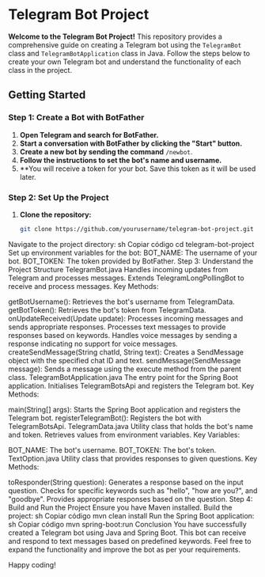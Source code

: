 
# Telegram Bot Project

**Welcome to the Telegram Bot Project!** This repository provides a comprehensive guide on creating a Telegram bot using the `TelegramBot` class and `TelegramBotApplication` class in Java. Follow the steps below to create your own Telegram bot and understand the functionality of each class in the project.

## Getting Started

### Step 1: Create a Bot with BotFather

1. **Open Telegram and search for BotFather.**
2. **Start a conversation with BotFather by clicking the "Start" button.**
3. **Create a new bot by sending the command** `/newbot`.
4. **Follow the instructions to set the bot's name and username.**
5. **You will receive a token for your bot. Save this token as it will be used later.

### Step 2: Set Up the Project

1. **Clone the repository:**
   ```sh
   git clone https://github.com/yourusername/telegram-bot-project.git
Navigate to the project directory:
sh
Copiar código
cd telegram-bot-project
Set up environment variables for the bot:
BOT_NAME: The username of your bot.
BOT_TOKEN: The token provided by BotFather.
Step 3: Understand the Project Structure
TelegramBot.java
Handles incoming updates from Telegram and processes messages.
Extends TelegramLongPollingBot to receive and process messages.
Key Methods:

getBotUsername(): Retrieves the bot's username from TelegramData.
getBotToken(): Retrieves the bot's token from TelegramData.
onUpdateReceived(Update update): Processes incoming messages and sends appropriate responses.
Processes text messages to provide responses based on keywords.
Handles voice messages by sending a response indicating no support for voice messages.
createSendMessage(String chatId, String text): Creates a SendMessage object with the specified chat ID and text.
sendMessage(SendMessage message): Sends a message using the execute method from the parent class.
TelegramBotApplication.java
The entry point for the Spring Boot application.
Initialises TelegramBotsApi and registers the Telegram bot.
Key Methods:

main(String[] args): Starts the Spring Boot application and registers the Telegram bot.
registerTelegramBot(): Registers the bot with TelegramBotsApi.
TelegramData.java
Utility class that holds the bot's name and token.
Retrieves values from environment variables.
Key Variables:

BOT_NAME: The bot's username.
BOT_TOKEN: The bot's token.
TextOption.java
Utility class that provides responses to given questions.
Key Methods:

toResponder(String question): Generates a response based on the input question.
Checks for specific keywords such as "hello", "how are you?", and "goodbye".
Provides appropriate responses based on the question.
Step 4: Build and Run the Project
Ensure you have Maven installed.
Build the project:
sh
Copiar código
mvn clean install
Run the Spring Boot application:
sh
Copiar código
mvn spring-boot:run
Conclusion
You have successfully created a Telegram bot using Java and Spring Boot. This bot can receive and respond to text messages based on predefined keywords. Feel free to expand the functionality and improve the bot as per your requirements.

Happy coding!
